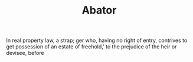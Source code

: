 ---
title: Abator
permalink: "/definitions/abator.html"
body: In real property law, a strap; ger who, having no right of entry, contrives
  to get possession of an estate of freehold,' to the prejudice of the heir or devisee,
  before
published_at: '2018-07-07'
layout: post
---